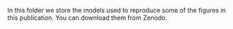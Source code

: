 In this folder we store the models used to reproduce some of the figures in this publication. You can download them from Zenodo.
